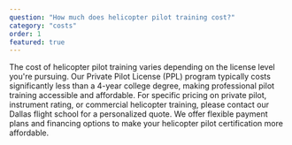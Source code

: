 ```yaml
---
question: "How much does helicopter pilot training cost?"
category: "costs"
order: 1
featured: true
---
```


The cost of helicopter pilot training varies depending on the license level you're pursuing. Our Private Pilot License (PPL) program typically costs significantly less than a 4-year college degree, making professional pilot training accessible and affordable. For specific pricing on private pilot, instrument rating, or commercial helicopter training, please contact our Dallas flight school for a personalized quote. We offer flexible payment plans and financing options to make your helicopter pilot certification more affordable.
